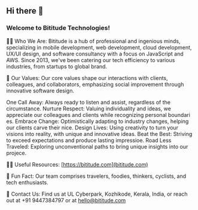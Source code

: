 ## Hi there 👋

### Welcome to Bititude Technologies!

🙋‍♀️ Who We Are: Bititude is a hub of professional and ingenious minds, specializing in mobile development, web development, cloud development, UX/UI design, and software consultancy with a focus on JavaScript and AWS. Since 2013, we've been catering our tech efficiency to various industries, from startups to global brand​​.

🌈 Our Values: Our core values shape our interactions with clients, colleagues, and collaborators, emphasizing social improvement through innovative software desi​​gn.

One Call Away: Always ready to listen and assist, regardless of the circumstanc​​e.
Nurture Respect: Valuing individuality and ideas, we appreciate our colleagues and clients while recognizing personal boundari​​es.
Embrace Change: Optimistically adapting to industry changes, helping our clients carve their nic​​e.
Design Lives: Using creativity to turn your visions into reality, with unique and innovative ide​​as.
Beat the Best: Striving to exceed expectations and produce lasting impressio​​e.
Road Less Traveled: Exploring unconventional paths to bring unique insights into our projec​​e.

👩‍💻 Useful Resources: [https://bititude.com](bititude.com)

🍿 Fun Fact: Our team comprises travelers, foodies, thinkers, cyclists, and tech enthusiasts. 

🧙 Contact Us: Find us at UL Cyberpark, Kozhikode, Kerala, India, or reach out at +91 9447384797 or at hello@bititude.com
